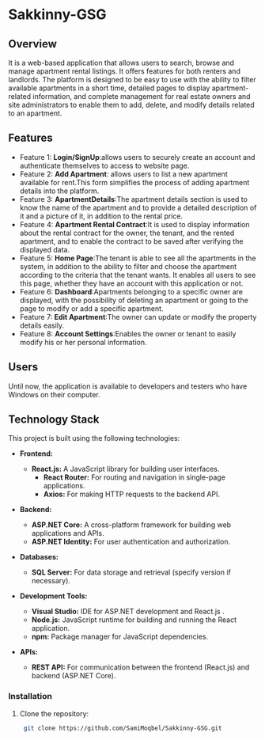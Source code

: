 # Sakkinny-GSG

## Overview
It is a web-based application that allows users to search, browse and manage apartment rental listings. It offers features for both renters and landlords.  The platform is designed to be easy to use with the ability to filter available apartments in a short time, detailed pages to display apartment-related information, and complete management for real estate owners and site administrators to enable them to add, delete, and modify details related to an apartment.

## Features
- Feature 1: **Login/SignUp**:allows users to securely create an account and authenticate themselves to access to website page.
- Feature 2: **Add Apartment**: allows users to list a new apartment available for rent.This form simplifies the process of adding apartment details into the platform.
- Feature 3: **ApartmentDetails**:The apartment details section is used to know the name of the apartment and to provide a detailed description of it and a picture of it, in addition to the rental price.
- Feature 4: **Apartment Rental Contract**:It is used to display information about the rental contract for the owner, the tenant, and the rented apartment, and to enable the contract to be saved after verifying 
  the displayed data.
- Feature 5: **Home Page**:The tenant is able to see all the apartments in the system, in addition to the ability to filter and choose the apartment according to the criteria that the tenant wants. It enables all users to see this page, whether they have an account with this application or not.
- Feature 6: **Dashboard**:Apartments belonging to a specific owner are displayed, with the possibility of deleting an apartment or going to the page to modify or add a specific apartment.
- Feature 7: **Edit Apartment**:The owner can update or modify the property details easily.
- Feature 8: **Account Settings**:Enables the owner or tenant to easily modify his or her personal information.

## Users
  Until now, the application is available to developers and testers who have Windows on their computer.
 
## Technology Stack

This project is built using the following technologies:

- **Frontend:**
  - **React.js:** A JavaScript library for building user interfaces.
    - **React Router:** For routing and navigation in single-page applications.
    - **Axios:** For making HTTP requests to the backend API.
  
- **Backend:**
   - **ASP.NET Core:** A cross-platform framework for building web applications and APIs.
   - **ASP.NET Identity:** For user authentication and authorization.


- **Databases:**
  - **SQL Server:** For data storage and retrieval (specify version if necessary).

- **Development Tools:**
  - **Visual Studio:** IDE for ASP.NET development and React.js .
  - **Node.js:** JavaScript runtime for building and running the React application.
  - **npm:** Package manager for JavaScript dependencies.

- **APIs:**
  - **REST API:** For communication between the frontend (React.js) and backend (ASP.NET Core).


### Installation
1. Clone the repository:
   ```bash
    git clone https://github.com/SamiMoqbel/Sakkinny-GSG.git

